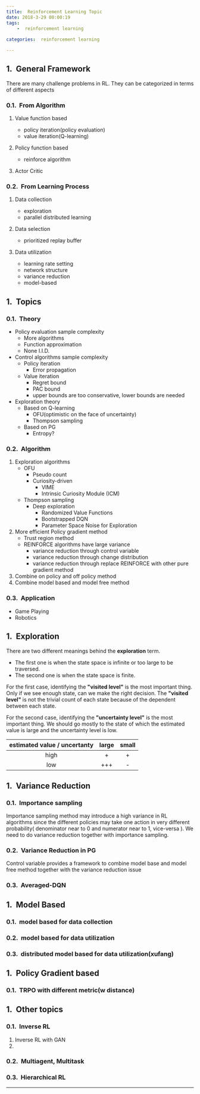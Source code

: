 ```yaml
---
title:  Reinforcement Learning Topic 
date: 2018-3-29 00:00:19
tags:
    -  reinforcement learning
  
categories:  reinforcement learning

---
```

 
 

## General Framework

 There are many challenge problems in RL. They can be categorized in terms of different aspects

### From Algorithm
1. Value function based

   - policy iteration(policy evaluation)
   - value iteration(Q-learning)

2. Policy function based

   - reinforce algorithm

3. Actor Critic
 


### From Learning Process

1. Data collection
     * exploration
     * parallel distributed learning

2. Data selection

      * prioritized replay buffer
                       
3. Data utilization

     * learning rate setting
     * network structure
     * variance reduction
     * model-based



## Topics

### Theory
 - Policy evaluation sample complexity
    * More algorithms
    * Function approximation
    * None I.I.D.
 - Control algorithms sample complexity
    * Policy iteration 
        * Error propagation
    * Value iteration
        * Regret bound
        * PAC bound
        * upper bounds are too conservative, lower bounds are needed
 - Exploration theory
    * Based on Q-learning
        * OFU(optimistic on the face of uncertainty)
        * Thompson sampling
    * Based on PG
        * Entropy?
            
 

### Algorithm
1. Exploration algorithms
    - OFU
        - Pseudo count
        - Curiosity-driven
            - VIME
            - Intrinsic Curiosity Module (ICM)
    - Thompson sampling
        -  Deep exploration
            -  Randomized Value Functions
            -  Bootstrapped DQN 
            -  Parameter Space Noise for Exploration
2. More efficient Policy gradient method
    - Trust region method
    - REINFORCE algorithms have large variance
        - variance reduction through control variable
        - variance reduction through change distribution
        - variance reduction through replace REINFORCE with other pure gradient method
3. Combine on policy and off policy method
4. Combine model based and model free method


### Application
- Game Playing
- Robotics

## Exploration

There are two different meanings behind the **exploration** term.

- The first one is when the state space is infinite or too large to be traversed.
- The second one is when the state space is finite. 

 For the first case, identifying the **"visited level"** is the most important thing. Only if we see enough  state, can we make the right decision. The **"visited level"** is not the trivial count of each state because of the dependent between each state.

For the second case, identifying the **"uncertainty level"** is the most important thing. We should go mostly to the state of which the estimated value is large and the uncertainty level is low.

| estimated value / uncertanty | large | small |
| :--------------------------: | :---: | :---: |
|             high             |   +   |   +   |
|             low              |  +++  |   -   |



## Variance Reduction

### Importance sampling

Importance sampling method may introduce a high variance in RL algorithms since the different policies may take one action in very different probability( denominator near to 0 and numerator near to 1, vice-versa ). We need to do variance reduction together with importance sampling.

### Variance Reduction in PG

Control variable provides a framework to combine model base and model free method together with the variance reduction issue

### Averaged-DQN

## Model Based

### model based for data collection

### model based for data utilization

### distributed model based for data utilization(xufang)

## Policy Gradient based

### TRPO with different metric(w distance)

## Other topics

### Inverse RL

1. Inverse RL with GAN 
2. ​

### Multiagent, Multitask

### Hierarchical RL



 

 



------
<style type="text/css">
    h1 { counter-reset: h2counter; }
    h2 { counter-reset: h3counter; }
    h3 { counter-reset: h4counter; }
    h4 { counter-reset: h5counter; }
    h5 { counter-reset: h6counter; }
    h6 { }
    h2:before {
      counter-increment: h2counter;
      content: counter(h2counter) ".\0000a0\0000a0";
    }
    h3:before {
      counter-increment: h3counter;
      content: counter(h2counter) "."
                counter(h3counter) ".\0000a0\0000a0";
    }
    h4:before {
      counter-increment: h4counter;
      content: counter(h2counter) "."
                counter(h3counter) "."
                counter(h4counter) ".\0000a0\0000a0";
    }
    h5:before {
      counter-increment: h5counter;
      content: counter(h2counter) "."
                counter(h3counter) "."
                counter(h4counter) "."
                counter(h5counter) ".\0000a0\0000a0";
    }
    h6:before {
      counter-increment: h6counter;
      content: counter(h2counter) "."
                counter(h3counter) "."
                counter(h4counter) "."
                counter(h5counter) "."
                counter(h6counter) ".\0000a0\0000a0";
    }
</style>
